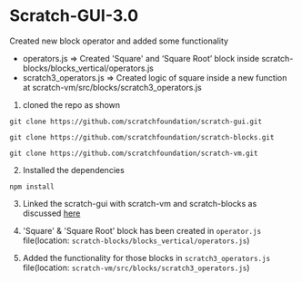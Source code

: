 # Scratch-GUI-3.0
Created new block operator and added some functionality

- operators.js => Created 'Square' and ‘Square Root’ block inside scratch-blocks/blocks_vertical/operators.js
- scratch3_operators.js => Created logic of square inside a new function at scratch-vm/src/blocks/scratch3_operators.js

1. cloned the repo as shown
```
git clone https://github.com/scratchfoundation/scratch-gui.git
```
```
git clone https://github.com/scratchfoundation/scratch-blocks.git
```
```
git clone https://github.com/scratchfoundation/scratch-vm.git
```

2. Installed the dependencies 
```
npm install
```

3. Linked the scratch-gui with scratch-vm and scratch-blocks as discussed [here](https://github.com/scratchfoundation/scratch-gui/wiki/Getting-Started)

4. 'Square' & 'Square Root' block has been created in ```operator.js``` file(location: ```scratch-blocks/blocks_vertical/operators.js```)

5. Added the functionality for those blocks in ```scratch3_operators.js``` file(location: ```scratch-vm/src/blocks/scratch3_operators.js```)

